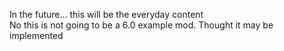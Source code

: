 In the future... this will be the everyday content                                                                                         
No this is not going to be a 6.0 example mod. Thought it may be implemented
